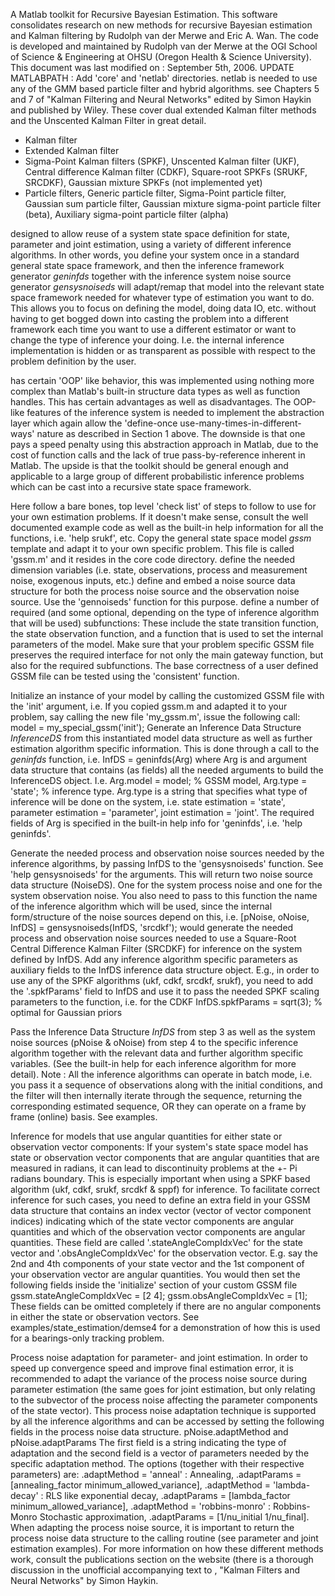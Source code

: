 A Matlab toolkit for Recursive Bayesian Estimation. This software consolidates research on new methods for recursive Bayesian estimation and Kalman filtering by Rudolph van der Merwe and Eric A. Wan. The code is developed and maintained by Rudolph van der Merwe at the OGI School of Science & Engineering at OHSU (Oregon Health & Science University). This document was last modified on : September 5th, 2006. UPDATE MATLABPATH : Add 'core' and 'netlab' directories. netlab is needed to use any of the GMM based particle filter and hybrid algorithms. see Chapters 5 and 7 of "Kalman Filtering and Neural Networks" edited by Simon Haykin and published by Wiley. These cover dual extended Kalman filter methods and the Unscented Kalman Filter in great detail.

- Kalman filter
- Extended Kalman filter
- Sigma-Point Kalman filters (SPKF), Unscented Kalman filter (UKF), Central difference Kalman filter (CDKF), Square-root SPKFs (SRUKF, SRCDKF), Gaussian mixture SPKFs  (not implemented yet)
- Particle filters, Generic particle filter, Sigma-Point particle filter, Gaussian sum particle filter, Gaussian mixture sigma-point particle filter (beta), Auxiliary sigma-point particle filter (alpha)

designed to allow reuse of a system state space definition for state, parameter and joint estimation, using a variety of different inference algorithms. In other words, you define your system once in a standard general state space framework, and then the inference framework generator *geninfds* together with the inference system noise source generator *gensysnoiseds* will adapt/remap that model into the relevant state space framework needed for whatever type of estimation you want to do. This allows you to focus on defining the model, doing data IO, etc. without having to get bogged down into casting the problem into a different framework each time you want to use a different estimator or want to change the type of inference your doing. I.e. the internal inference implementation is hidden or as transparent as possible with respect to the problem definition by the user.

has certain 'OOP' like behavior, this was implemented using nothing more complex than Matlab's built-in structure data types as well as function handles. This has certain advantages as well as disadvantages. The OOP-like features of the inference system is needed to implement the abstraction layer which again allow the 'define-once use-many-times-in-different-ways' nature as described in Section 1 above. The downside is that one pays a speed penalty using this abstraction approach in Matlab, due to the cost of function calls and the lack of true pass-by-reference inherent in Matlab. The upside is that the toolkit should be general enough and applicable to a large group of different probabilistic inference problems which can be cast into a recursive state space framework.

Here follow a bare bones, top level 'check list' of steps to follow to use  for your own estimation problems. If it doesn't make sense, consult the well documented example code as well as the built-in help information for all the  functions, i.e. 'help srukf', etc. Copy the general state space model *gssm* template and adapt it to your own specific problem. This file is called 'gssm.m' and it resides in the core code directory. define the needed dimension variables (i.e. state, observations, process and measurement noise, exogenous inputs, etc.) define and embed a noise source data structure for both the process noise source and the observation noise source. Use the 'gennoiseds' function for this purpose. define a number of required (and some optional, depending on the type of inference algorithm that will be used) subfunctions: These include the state transition function, the state observation function, and a function that is used to set the internal parameters of the model. Make sure that your problem specific GSSM file preserves the required interface for not only the main gateway function, but also for the required subfunctions. The base correctness of a user defined GSSM file can be tested using the 'consistent' function. 

Initialize an instance of your model by calling the customized GSSM file with the 'init' argument, i.e. If you copied gssm.m and adapted it to your problem, say calling the new file 'my_gssm.m', issue the following call: model = my_special_gssm('init'); Generate an Inference Data Structure *InferenceDS* from this instantiated model data structure as well as further estimation algorithm specific information. This is done through a call to the *geninfds* function, i.e. InfDS = geninfds(Arg) where Arg is and argument data structure that contains (as fields) all the needed arguments to build the InferenceDS object. I.e. Arg.model = model; % GSSM model, Arg.type  = 'state'; % inference type. Arg.type is a string that specifies what type of inference will be done on the system, i.e. state estimation = 'state', parameter estimation = 'parameter', joint estimation = 'joint'. The required fields of Arg is specified in the built-in help info for 'geninfds', i.e. 'help geninfds'. 

Generate the needed process and observation noise sources needed by the inference algorithms, by passing InfDS to the 'gensysnoiseds' function. See 'help gensysnoiseds' for the arguments. This will return two noise source data structure (NoiseDS). One for the system process noise and one for the system observation noise. You also need to pass to this function the name of the inference algorithm which will be used, since the internal form/structure of the noise sources depend on this, i.e. [pNoise, oNoise, InfDS] = gensysnoiseds(InfDS, 'srcdkf'); would generate the needed process and observation noise sources needed to use a Square-Root Central Difference Kalman Filter (SRCDKF) for inference on the system defined by InfDS. Add any inference algorithm specific parameters as auxiliary fields to the InfDS inference data structure object. E.g., in order to use any of the SPKF algorithms (ukf, cdkf, srcdkf, srukf), you need to add the '.spkfParams' field to InfDS and use it to pass the needed SPKF scaling parameters to the function, i.e. for the CDKF InfDS.spkfParams = sqrt(3);   % optimal for Gaussian priors

Pass the Inference Data Structure *InfDS* from step 3 as well as the system noise sources (pNoise & oNoise) from step 4 to the specific inference algorithm together with the relevant data and further algorithm specific variables. (See the built-in help for each inference algorithm for more detail). Note : All the inference algorithms can operate in batch mode, i.e. you pass it a sequence of observations along with the initial conditions, and the filter will then internally iterate through the sequence, returning the corresponding estimated sequence, OR they can operate on a frame by frame (online) basis. See examples.

Inference for models that use angular quantities for either state or observation vector components: If your system's state space model has state or observation vector components that are angular quantities that are measured in radians, it can lead to discontinuity problems at the +- Pi radians boundary. This is especially important when using a SPKF based algorithm (ukf, cdkf, srukf, srcdkf & sppf) for inference. To facilitate correct inference for such cases, you need to define an extra field in your GSSM data structure that contains an index vector (vector of vector component indices) indicating which of the state vector components are angular quantities and which of the observation vector components are angular quantities. These field are called '.stateAngleCompIdxVec' for the state vector and '.obsAngleCompIdxVec' for the observation vector. E.g. say the 2nd and 4th components of your state vector and the 1st component of your observation vector are angular quantities. You would then set the following fields inside the 'initialize' section of your custom GSSM file gssm.stateAngleCompIdxVec = [2 4]; gssm.obsAngleCompIdxVec   = [1]; These fields can be omitted completely if there are no angular components in either the state or observation vectors. See examples/state_estimation/demse4 for a demonstration of how this is used for a bearings-only tracking problem.

Process noise adaptation for parameter- and joint estimation. In order to speed up convergence speed and improve final estimation error, it is recommended to adapt the variance of the process noise source during parameter estimation (the same goes for joint estimation, but only relating to the subvector of the process noise affecting the parameter components of the state vector). This process noise adaptation technique is supported by all the  inference algorithms and can be accessed by setting the following fields in the process noise data structure. pNoise.adaptMethod    and   pNoise.adaptParams The first field is a string indicating the type of adaptation and the second field is a vector of parameters needed by the specific adaptation method. The options (together with their respective parameters) are: .adaptMethod = 'anneal' : Annealing, .adaptParams = [annealing_factor minimum_allowed_variance], .adaptMethod = 'lambda-decay' :  RLS like exponential decay, .adaptParams = [lambda_factor minimum_allowed_variance], .adaptMethod = 'robbins-monro' :  Robbins-Monro Stochastic approximation, .adaptParams = [1/nu_initial 1/nu_final]. When adapting the process noise source, it is important to return the process noise data structure to the calling routine (see parameter and joint estimation examples). For more information on how these different methods work, consult the publications section on the  website (there is a thorough discussion in the unofficial accompanying text to , "Kalman Filters and Neural Networks" by Simon Haykin.
     
